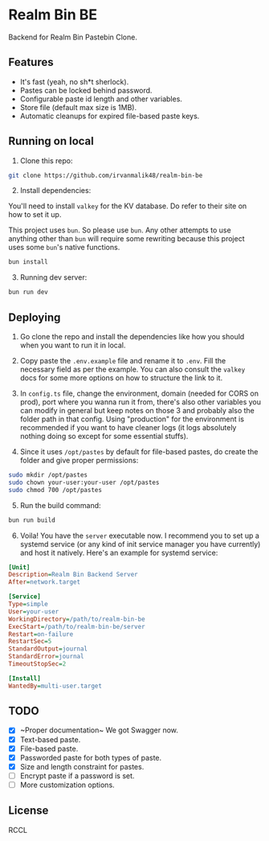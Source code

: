 # Realm Bin BE

Backend for Realm Bin Pastebin Clone.

## Features

- It's fast (yeah, no sh\*t sherlock).
- Pastes can be locked behind password.
- Configurable paste id length and other variables.
- Store file (default max size is 1MB).
- Automatic cleanups for expired file-based paste keys.

## Running on local

1. Clone this repo:

```bash
git clone https://github.com/irvanmalik48/realm-bin-be
```

2. Install dependencies:

You'll need to install `valkey` for the KV database. Do refer to their site on how to set it up.

This project uses `bun`. So please use `bun`. Any other attempts to use anything other than `bun` will require some rewriting because this project uses some `bun`'s native functions.

```bash
bun install
```

3. Running dev server:

```bash
bun run dev
```

## Deploying

1. Go clone the repo and install the dependencies like how you should when you want to run it in local.

2. Copy paste the `.env.example` file and rename it to `.env`. Fill the necessary field as per the example. You can also consult the `valkey` docs for some more options on how to structure the link to it.

3. In `config.ts` file, change the environment, domain (needed for CORS on prod), port where you wanna run it from, there's also other variables you can modify in general but keep notes on those 3 and probably also the folder path in that config. Using "production" for the environment is recommended if you want to have cleaner logs (it logs absolutely nothing doing so except for some essential stuffs).

4. Since it uses `/opt/pastes` by default for file-based pastes, do create the folder and give proper permissions:

```bash
sudo mkdir /opt/pastes
sudo chown your-user:your-user /opt/pastes
sudo chmod 700 /opt/pastes
```

5. Run the build command:

```bash
bun run build
```

6. Voila! You have the `server` executable now. I recommend you to set up a systemd service (or any kind of init service manager you have currently) and host it natively. Here's an example for systemd service:

```ini
[Unit]
Description=Realm Bin Backend Server
After=network.target

[Service]
Type=simple
User=your-user
WorkingDirectory=/path/to/realm-bin-be
ExecStart=/path/to/realm-bin-be/server
Restart=on-failure
RestartSec=5
StandardOutput=journal
StandardError=journal
TimeoutStopSec=2

[Install]
WantedBy=multi-user.target
```

## TODO

- [x] ~Proper documentation~ We got Swagger now.
- [x] Text-based paste.
- [x] File-based paste.
- [x] Passworded paste for both types of paste.
- [x] Size and length constraint for pastes.
- [ ] Encrypt paste if a password is set.
- [ ] More customization options.

## License

RCCL

